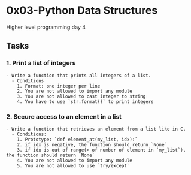 # 0x03-Python Data Structures
Higher level programming day 4

## Tasks
### 1. Print a list of integers
    - Write a function that prints all integers of a list.
      - Conditions
        1. Format: one integer per line
        2. You are not allowed to import any module
        3. You are not allowed to cast integer to string
        4. You have to use `str.format()` to print integers

### 2. Secure access to an element in a list
    - Write a function that retrieves an element from a list like in C.
      - Conditions:
        1. Prototype: `def element_at(my_list, idx):`
        2. if idx is negative, the function should return `None`
        3. if idx is out of range(> of number of element in `my_list`), the function should return `None`
        4. You are not allowed to import any module
        5. You are not allowed to use `try/except`
